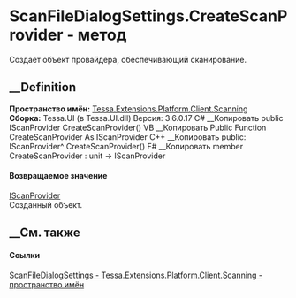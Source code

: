 # ScanFileDialogSettings.CreateScanProvider - метод
Создаёт объект провайдера, обеспечивающий сканирование.
## __Definition
 **Пространство имён:**
[Tessa.Extensions.Platform.Client.Scanning](N_Tessa_Extensions_Platform_Client_Scanning.htm)  
 **Сборка:** Tessa.UI (в Tessa.UI.dll) Версия: 3.6.0.17
C# __Копировать
     public IScanProvider CreateScanProvider()
VB __Копировать
     Public Function CreateScanProvider As IScanProvider
C++ __Копировать
     public:
    IScanProvider^ CreateScanProvider()
F# __Копировать
     member CreateScanProvider : unit -> IScanProvider 
#### Возвращаемое значение
[IScanProvider](T_Tessa_Extensions_Platform_Client_Scanning_IScanProvider.htm)  
Созданный объект.
##  __См. также
#### Ссылки
[ScanFileDialogSettings -
](T_Tessa_Extensions_Platform_Client_Scanning_ScanFileDialogSettings.htm)
[Tessa.Extensions.Platform.Client.Scanning - пространство
имён](N_Tessa_Extensions_Platform_Client_Scanning.htm)
